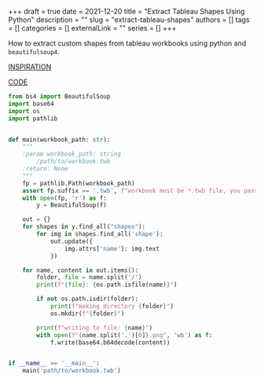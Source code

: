 +++ 
draft = true
date = 2021-12-20
title = "Extract Tableau Shapes Using Python"
description = ""
slug = "extract-tableau-shapes"
authors = []
tags = []
categories = []
externalLink = ""
series = []
+++

How to extract custom shapes from tableau workbooks using python and `beautifulsoup4`. 

[INSPIRATION](https://www.clearlyandsimply.com/clearly_and_simply/2014/05/extract-custom-shapes-from-a-tableau-workbook.html)

[CODE](https://github.com/ericpettengill/tableau-shape-extract)


```python
from bs4 import BeautifulSoup
import base64
import os
import pathlib


def main(workbook_path: str):
    """
    :param workbook_path: string
        /path/to/workbook.twb
    :return: None
    """
    fp = pathlib.Path(workbook_path)
    assert fp.suffix == '.twb', f"workbook must be *.twb file, you passed {fp.suffix}"
    with open(fp, 'r') as f:
        y = BeautifulSoup(f)

    out = {}
    for shapes in y.find_all("shapes"):
        for img in shapes.find_all('shape'):
            out.update({
                img.attrs['name']: img.text
            })

    for name, content in out.items():
        folder, file = name.split('/')
        print(f"{file}: {os.path.isfile(name)}")

        if not os.path.isdir(folder):
            print(f"making directory {folder}")
            os.mkdir(f"{folder}")

        print(f"writing to file: {name}")
        with open(f"{name.split('.')[0]}.png", 'wb') as f:
            f.write(base64.b64decode(content))


if __name__ == '__main__':
    main('path/to/workbook.twb')
```
